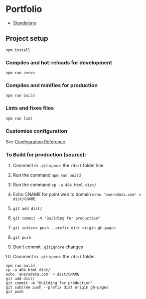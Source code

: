 # Portfolio

- [Standalone](https://anerodata.com)

## Project setup
```
npm install
```

### Compiles and hot-reloads for development
```
npm run serve
```

### Compiles and minifies for production
```
npm run build
```

### Lints and fixes files
```
npm run lint
```

### Customize configuration
See [Configuration Reference](https://cli.vuejs.org/config/).

### To Build for production ([source](https://medium.com/@Roli_Dori/deploy-vue-cli-3-project-to-github-pages-ebeda0705fbd)):

1. Comment in ```.gitignore``` the ```/dist``` folder line.

2. Run the command ```npm run build```

3. Run the command ```cp -a 404.html dist/```

4. Echo CNAME for point web to domain ```echo 'anerodata.com' > dist/CNAME```

5. ```git add dist/```

6. ```git commit -m "Building for production"```

7. ```git subtree push --prefix dist origin gh-pages```

8. ```git push```

9. Don't commit ```.gitignore``` changes

10. Comment in ```.gitignore``` the ```/dist``` folder.

```
npm run build
cp -a 404.html dist/
echo 'anerodata.com' > dist/CNAME
git add dist/
git commit -m "Building for production"
git subtree push --prefix dist origin gh-pages
git push
```